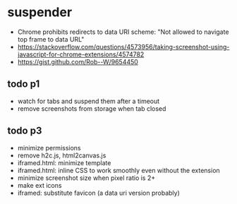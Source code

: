# suspender

- Chrome prohibits redirects to data URI scheme: "Not allowed to navigate top frame to data URL"
- https://stackoverflow.com/questions/4573956/taking-screenshot-using-javascript-for-chrome-extensions/4574782
- https://gist.github.com/Rob--W/9654450

## todo p1

- watch for tabs and suspend them after a timeout
- remove screenshots from storage when tab closed

## todo p3

- minimize permissions
- remove h2c.js, html2canvas.js
- iframed.html: minimize template
- iframed.html: inline CSS to work smoothly even without the extension
- minimize screenshot size when pixel ratio is 2+
- make ext icons
- iframed: substitute favicon (a data uri version probably)
